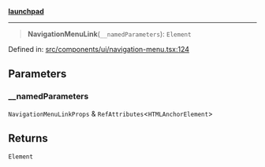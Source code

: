 [**launchpad**](index.md)

***

> **NavigationMenuLink**(`__namedParameters`): `Element`

Defined in: [src/components/ui/navigation-menu.tsx:124](https://github.com/victorbratov/launchpad/blob/ba912ff5e4884ef55d41a8ab239f2bb8e81f8ecb/src/components/ui/navigation-menu.tsx#L124)

## Parameters

### \_\_namedParameters

`NavigationMenuLinkProps` & `RefAttributes`\<`HTMLAnchorElement`\>

## Returns

`Element`
